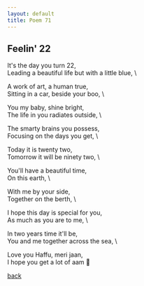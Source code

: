 ```yaml
---
layout: default
title: Poem 71
---
```


## Feelin' 22

It's the day you turn 22,  \
Leading a beautiful life but with a little blue,  \

A work of art, a human true,  \
Sitting in a car, beside your boo,  \

You my baby, shine bright,  \
The life in you radiates outside,  \

The smarty brains you possess,  \
Focusing on the days you get,  \

Today it is twenty two,  \
Tomorrow it will be ninety two,  \

You'll have a beautiful time,  \
On this earth,  \

With me by your side,  \
Together on the berth,  \

I hope this day is special for you,  \
As much as you are to me,  \

In two years time it'll be,  \
You and me together across the sea,  \

Love you Haffu, meri jaan,  \
I hope you get a lot of aam 🤭


[back](../index-page.html)
